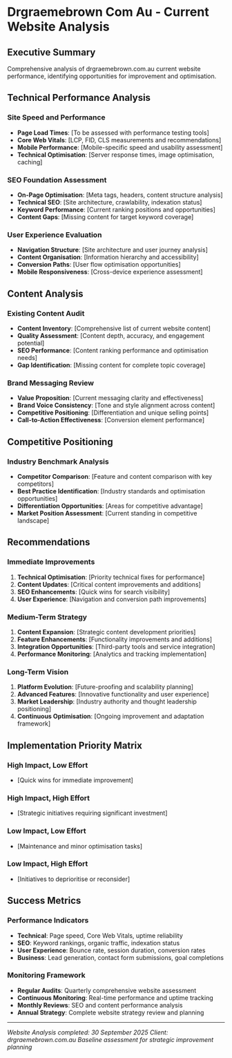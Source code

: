 # Drgraemebrown Com Au - Current Website Analysis

## Executive Summary
Comprehensive analysis of drgraemebrown.com.au current website performance, identifying opportunities for improvement and optimisation.

## Technical Performance Analysis

### Site Speed and Performance
- **Page Load Times**: [To be assessed with performance testing tools]
- **Core Web Vitals**: [LCP, FID, CLS measurements and recommendations]
- **Mobile Performance**: [Mobile-specific speed and usability assessment]
- **Technical Optimisation**: [Server response times, image optimisation, caching]

### SEO Foundation Assessment
- **On-Page Optimisation**: [Meta tags, headers, content structure analysis]
- **Technical SEO**: [Site architecture, crawlability, indexation status]
- **Keyword Performance**: [Current ranking positions and opportunities]
- **Content Gaps**: [Missing content for target keyword coverage]

### User Experience Evaluation
- **Navigation Structure**: [Site architecture and user journey analysis]
- **Content Organisation**: [Information hierarchy and accessibility]
- **Conversion Paths**: [User flow optimisation opportunities]
- **Mobile Responsiveness**: [Cross-device experience assessment]

## Content Analysis

### Existing Content Audit
- **Content Inventory**: [Comprehensive list of current website content]
- **Quality Assessment**: [Content depth, accuracy, and engagement potential]
- **SEO Performance**: [Content ranking performance and optimisation needs]
- **Gap Identification**: [Missing content for complete topic coverage]

### Brand Messaging Review
- **Value Proposition**: [Current messaging clarity and effectiveness]
- **Brand Voice Consistency**: [Tone and style alignment across content]
- **Competitive Positioning**: [Differentiation and unique selling points]
- **Call-to-Action Effectiveness**: [Conversion element performance]

## Competitive Positioning

### Industry Benchmark Analysis
- **Competitor Comparison**: [Feature and content comparison with key competitors]
- **Best Practice Identification**: [Industry standards and optimisation opportunities]
- **Differentiation Opportunities**: [Areas for competitive advantage]
- **Market Position Assessment**: [Current standing in competitive landscape]

## Recommendations

### Immediate Improvements
1. **Technical Optimisation**: [Priority technical fixes for performance]
2. **Content Updates**: [Critical content improvements and additions]
3. **SEO Enhancements**: [Quick wins for search visibility]
4. **User Experience**: [Navigation and conversion path improvements]

### Medium-Term Strategy
1. **Content Expansion**: [Strategic content development priorities]
2. **Feature Enhancements**: [Functionality improvements and additions]
3. **Integration Opportunities**: [Third-party tools and service integration]
4. **Performance Monitoring**: [Analytics and tracking implementation]

### Long-Term Vision
1. **Platform Evolution**: [Future-proofing and scalability planning]
2. **Advanced Features**: [Innovative functionality and user experience]
3. **Market Leadership**: [Industry authority and thought leadership positioning]
4. **Continuous Optimisation**: [Ongoing improvement and adaptation framework]

## Implementation Priority Matrix

### High Impact, Low Effort
- [Quick wins for immediate improvement]

### High Impact, High Effort
- [Strategic initiatives requiring significant investment]

### Low Impact, Low Effort
- [Maintenance and minor optimisation tasks]

### Low Impact, High Effort
- [Initiatives to deprioritise or reconsider]

## Success Metrics

### Performance Indicators
- **Technical**: Page speed, Core Web Vitals, uptime reliability
- **SEO**: Keyword rankings, organic traffic, indexation status
- **User Experience**: Bounce rate, session duration, conversion rates
- **Business**: Lead generation, contact form submissions, goal completions

### Monitoring Framework
- **Regular Audits**: Quarterly comprehensive website assessment
- **Continuous Monitoring**: Real-time performance and uptime tracking
- **Monthly Reviews**: SEO and content performance analysis
- **Annual Strategy**: Complete website strategy review and planning

---
*Website Analysis completed: 30 September 2025*
*Client: drgraemebrown.com.au*
*Baseline assessment for strategic improvement planning*
